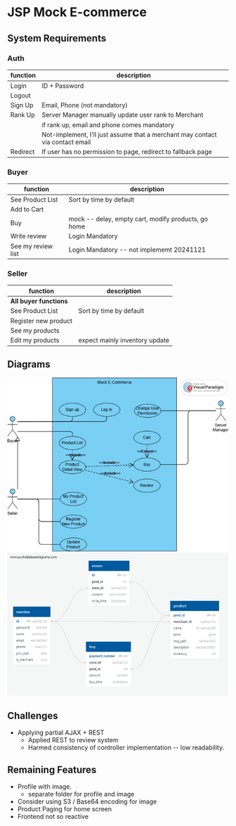 # JSP Mock E-commerce

## System Requirements

### Auth

| function | description |
| --- | --- |
| Login | ID + Password |
| Logout | |
| Sign Up | Email, Phone (not mandatory) |
| Rank Up | Server Manager manually update user rank to Merchant |
| | if rank up, email and phone comes mandatory |
| | Not-implement, I'll just assume that a merchant may contact via contact email |
| Redirect | If user has no permission to page, redirect to fallback page |

### Buyer

| function | description |
| --- | --- |
| See Product List | Sort by time by default |
| Add to Cart | |
| Buy | mock -- delay, empty cart, modify products, go home |
| Write review | Login Mandatory |
| See my review list | Login Mandatory -- not implememt 20241121 |

### Seller

| function | description |
| --- | --- |
| **All buyer functions** | |
| See Product List | Sort by time by default |
| Register new product | |  
| See my products |  |
| Edit my products | expect mainly inventory update |

## Diagrams

![Usecase Diagram](/requirement/usecase.jpg)
![Entity Diagram](/requirement/entity.png)

## Challenges
* Applying partial AJAX + REST
  * Applied REST to review system
  * Harmed consistency of controller implementation -- low readability.

## Remaining Features
* Profile with image.
  * separate folder for profile and image
* Consider using S3 / Base64 encoding for image
* Product Paging for home screen
* Frontend not so reactive